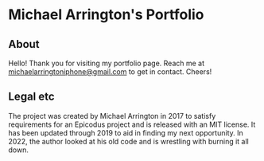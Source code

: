 # Michael Arrington's Portfolio

## About

Hello! Thank you for visiting my portfolio page. Reach me at michaelarringtoniphone@gmail.com to get in contact. Cheers!

## Legal etc

The project was created by Michael Arrington in 2017 to satisfy requirements for an Epicodus project and is released with an MIT license. It has been updated through 2019 to aid in finding my next opportunity. In 2022, the author looked at his old code and is wrestling with burning it all down.

